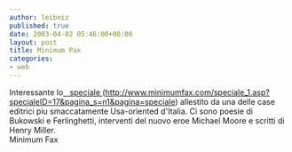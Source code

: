 ```yaml
---
author: leibniz
published: true
date: 2003-04-02 05:46:00+00:00
layout: post
title: Minimum Pax
categories:
- web
---
```


Interessante lo[   speciale ]()(http://www.minimumfax.com/speciale_1.asp?specialeID=17&pagina_s=n1&pagina=speciale) allestito da una delle case editrici piu smaccatamente Usa-oriented d'Italia. Ci sono poesie di Bukowski e Ferlinghetti, interventi del nuovo eroe Michael Moore e scritti di Henry Miller.   
Minimum Fax

